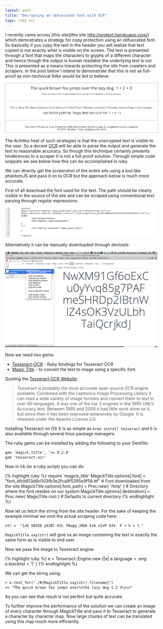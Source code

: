 ```yaml
---
layout: post
title: "Decrypting an obfuscated font with OCR"
tags: ruby ocr
---
```


I recently came across [this site](the site http://protext.herokuapp.com/) which demostrates a strategy for copy protection using an obfuscated font. So basically if you copy the text in the header you will realize that text copied is not exactly what is visible on the screen. The text is presented through a font that maps the characters to glyphs of a different character and hence though the output is human readable the underlying text is not. This is presented as a means towards protecting the site from crawlers and scrapers. In the post below I intend to demonstrate that this is not as full-proof as non-technical folks would be led to believe.

<img src="/images/protext_site.png" style="border: 1px solid silver;"/>

The Achilles heel of such strategies is that the unecrypted text is visible to the user. So a decent [OCR](http://en.wikipedia.org/wiki/Optical_character_recognition) will be able to parse the output and generate the text to reasonable accuracy. So though this technique certainly presents hinderences to a scraper it is not a full proof solution. Through simple code snippets we see below how this can be accomplished in ruby.

We can directly get the screenshot of the entire site using a tool like phantomJS and pass it on to OCR but the approach below is much more accurate.

First of all download the font used for the text. The path should be clearly visible in the source of the site and can be scraped using conventional text parsing through regular expressions.

<img src="/images/protext_css_source.png"/>

Alternatively it can be manually downloaded through devtools:

<img src="/images/protext_devtools_font.png"/>

Now we need two gems:

- [Tesseract-OCR](https://www.ruby-toolbox.com/projects/tesseract-ocr) - Ruby bindings for Tesseract OCR 
- [Magic Title](https://www.ruby-toolbox.com/projects/magick_title) - to convert the text to image using a specific font.

Quoting the [Tesseract OCR Website](http://code.google.com/p/tesseract-ocr/): 

> Tesseract is probably the most accurate open source OCR engine available. Combined with the Leptonica Image Processing Library it can read a wide variety of image formats and convert them to text in over 60 languages. It was one of the top 3 engines in the 1995 UNLV Accuracy test. Between 1995 and 2006 it had little work done on it, but since then it has been improved extensively by Google. It is released under the Apache License 2.0.

Installing Tesseract on OS X is as simple as `brew install tesseract` and it is also available through several linux package managers.

The ruby gems can be installed by adding the following to your Gemfile:

    gem 'magick_title', '>= 0.2.0'
    gem 'tesseract-ocr'

Now in irb (or a ruby script) you can do:

{% highlight ruby %}
require 'magick_title'
MagickTitle.options[:font] = "font_dfcb813d6c003fb3e2fca9f5295e9f58.ttf"  # Font downloaded from the site
MagickTitle.options[:font_path] =  Proc.new{ '/tmp' }  # Directory where the font resides on our system
MagickTitle.options[:destination] =  Proc.new{ MagicTitle.root } # Defaults to current directory
{% endhighlight %}

Now let us fetch the string from the site header. For the sake of keeping the example minimal we omit the actual scraping code here:

    str =  "1zb SN358 y6JBl HJL 7Nagq JRb6 kzb n2vP 9JV. F + h = t."

`MagickTitle.say(str)` will give us an image containing the text in exactly the same form as is visible to end user.

Now we pass the image to Tesseract engine:

{% highlight ruby %}
e = Tesseract::Engine.new {|e|
    e.language  = :eng
    e.blacklist = '|'
}
{% endhighlight %}

We can get the string using:

    > e.text_for("./#{MagickTitle.say(str).filename}")
    => "The quick brown fox jumps over\nthe lazy dog 1 2 3\n\n"

As you can see that result is not perfect but quite accurate.

To further improve the performance of the solution we can create an image of every character through MagickTitle and pass it to Tesseract to generate a character by character map. Now large chunks of text can be translated using this map much more efficiently.
